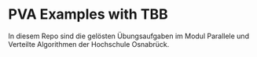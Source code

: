 # PVA Examples with TBB

In diesem Repo sind die gelösten Übungsaufgaben im Modul Parallele und Verteilte Algorithmen der Hochschule Osnabrück.
